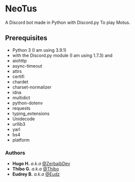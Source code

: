# NeoTus
A Discord bot made in Python with Discord.py
To play Motus.

## Prerequisites

- Python 3 (I am using 3.9.1)
- with the Discord.py module (I am using 1.7.3)
and
- aiohttp
- async-timeout
- attrs
- certifi
- chardet
- charset-normalizer
- idna
- multidict
- python-dotenv
- requests
- typing_extensions
- Unidecode
- urllib3
- yarl
- bs4
- platform

### Authors
* **Hugo H.** _a.k.a_ [@ZerbaibDev](https://github.com/Zerbaib)
* **Thibo G.** _a.k.a_ [@Thibo](https://github.com/Kenji94)
* **Eudrey B.** _a.k.a_ [@Eudz](https://github.com/eudzb)